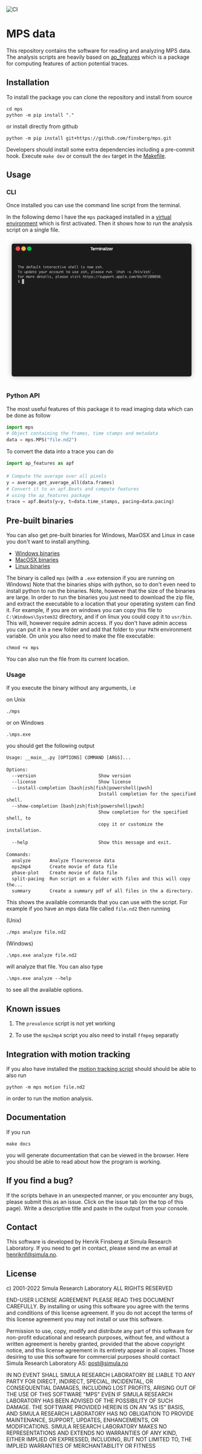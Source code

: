 ![CI](https://github.com/finsberg/mps/workflows/CI/badge.svg)

# MPS data

This repository contains the software for reading and analyzing MPS data.
The analysis scripts are heavily based on [ap_features](https://github.com/ComputationalPhysiology/ap_features) which is a package for computing features of action potential traces.

## Installation

To install the package you can clone the repository and install from source
```
cd mps
python -m pip install "."
```
or install directly from github
```
python -m pip install git+https://github.com/finsberg/mps.git
```
Developers should install some extra dependencies including a pre-commit hook.
Execute `make dev` or consult the `dev` target in the [Makefile](Makefile).

## Usage


### CLI
Once installed you can use the command line script from the terminal.

In the following demo I have the `mps` packaged installed in a [virtual environment](https://realpython.com/python-virtual-environments-a-primer/) which is first activated. Then it shows how to run the analysis script on a single file.

![_](docs/usage.gif)

### Python API
The most useful features of this package it to read imaging data which can be done as follow

```python
import mps
# Object containing the frames, time stamps and metadata
data = mps.MPS("file.nd2")
```
To convert the data into a trace you can do
```python
import ap_features as apf

# Compute the average over all pixels
y = average.get_average_all(data.frames)
# Convert it to an apf.Beats and compute features
# using the ap_features package
trace = apf.Beats(y=y, t=data.time_stamps, pacing=data.pacing)
```


## Pre-built binaries

You can also get pre-built binaries for Windows, MaxOSX and Linux in case you don't want to install anything.

- [Windows binaries](https://github.com/finsberg/mps/suites/2312934745/artifacts/48565576)
- [MacOSX binaries](https://github.com/finsberg/mps/suites/2312934745/artifacts/48565574)
- [Linux binaries](https://github.com/finsberg/mps/suites/2312934745/artifacts/48565575)


The binary is called `mps` (with a `.exe` extension if you are running on Windows)
Note that the binaries ships with python, so to don't even need to install python to run the binaries.
Note, however that the size of the binaries are large.
In order to run the binaries you just need to download the zip file, and extract the executable to a location that your operating system can find it.
For example, if you are on windows you can copy this file to `C:\Windows\System32` directory, and if on linux you could copy it to `usr/bin`.
This will, however require admin access. If you don't have admin access you can put it in a new folder and add that folder to your `PATH` environment variable.
On unix you also need to make the file executable:
```
chmod +x mps
```
You can also run the file from its current location.

### Usage

If you execute the binary without any arguments, i.e

on Unix
```
./mps
```
or on Windows
```
.\mps.exe
```

you should get the following output

```
Usage: __main__.py [OPTIONS] COMMAND [ARGS]...

Options:
  --version                       Show version
  --license                       Show license
  --install-completion [bash|zsh|fish|powershell|pwsh]
                                  Install completion for the specified shell.
  --show-completion [bash|zsh|fish|powershell|pwsh]
                                  Show completion for the specified shell, to
                                  copy it or customize the installation.

  --help                          Show this message and exit.

Commands:
  analyze       Analyze flourecense data
  mps2mp4       Create movie of data file
  phase-plot    Create movie of data file
  split-pacing  Run script on a folder with files and this will copy the...
  summary       Create a summary pdf of all files in the a directory.
```

This shows the available commands that you can use with the script.
For example if yoo have an mps data file called `file.nd2` then running

(Unix)
```
./mps analyze file.nd2
```

(Windows)
```
.\mps.exe analyze file.nd2
```

will analyze that file. You can also type

```
.\mps.exe analyze --help
```
to see all the available options.



## Known issues

1. The `prevalence` script is not yet working

2. To use the `mps2mp4` script you also need to install `ffmpeg` separatly


## Integration with motion tracking

If you also have installed the [motion tracking script](https://github.com/ComputationalPhysiology/mps_motion_tracking) should should be able to also run

```
python -m mps motion file.nd2
```
in order to run the motion analysis.


## Documentation

If you run

```
make docs
```

you will generate documentation that can be viewed in the browser.
Here you should be able to read about how the program is working.

## If you find a bug?

If the scripts behave in an unexpected manner, or you encounter any bugs, please submit this as an issue.
Click on the issue tab (on the top of this page). Write a descriptive title and paste in the output from your console.


## Contact

This software is developed by Henrik Finsberg at Simula Research Laboratory.
If you need to get in contact, please send me an email at [henriknf@simula.no](mailto:henriknf@simula.no).

## License

c) 2001-2022 Simula Research Laboratory ALL RIGHTS RESERVED

END-USER LICENSE AGREEMENT
PLEASE READ THIS DOCUMENT CAREFULLY. By installing or using this
software you agree with the terms and conditions of this license
agreement. If you do not accept the terms of this license agreement
you may not install or use this software.

Permission to use, copy, modify and distribute any part of this
software for non-profit educational and research purposes, without
fee, and without a written agreement is hereby granted, provided
that the above copyright notice, and this license agreement in its
entirety appear in all copies. Those desiring to use this software
for commercial purposes should contact Simula Research Laboratory AS:
post@simula.no

IN NO EVENT SHALL SIMULA RESEARCH LABORATORY BE LIABLE TO ANY PARTY
FOR DIRECT, INDIRECT, SPECIAL, INCIDENTAL, OR CONSEQUENTIAL DAMAGES,
INCLUDING LOST PROFITS, ARISING OUT OF THE USE OF THIS SOFTWARE
"MPS" EVEN IF SIMULA RESEARCH LABORATORY HAS BEEN ADVISED
OF THE POSSIBILITY OF SUCH DAMAGE. THE SOFTWARE PROVIDED HEREIN IS
ON AN "AS IS" BASIS, AND SIMULA RESEARCH LABORATORY HAS NO OBLIGATION
TO PROVIDE MAINTENANCE, SUPPORT, UPDATES, ENHANCEMENTS, OR MODIFICATIONS.
SIMULA RESEARCH LABORATORY MAKES NO REPRESENTATIONS AND EXTENDS NO
WARRANTIES OF ANY KIND, EITHER IMPLIED OR EXPRESSED, INCLUDING, BUT
NOT LIMITED TO, THE IMPLIED WARRANTIES OF MERCHANTABILITY OR FITNESS
